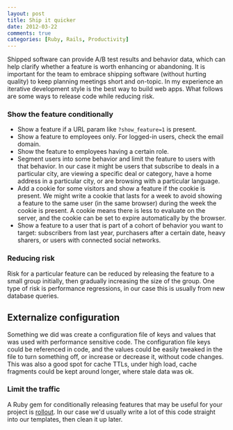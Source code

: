 ```yaml
---
layout: post
title: Ship it quicker
date: 2012-03-22
comments: true
categories: [Ruby, Rails, Productivity]
---
```


Shipped software can provide A/B test results and behavior data, which can help clarify whether a feature is worth enhancing or abandoning. It is important for the team to embrace shipping software (without hurting quality) to keep planning meetings short and on-topic. In my experience an iterative development style is the best way to build web apps. What follows are some ways to release code while reducing risk.

### Show the feature conditionally

 * Show a feature if a URL param like `?show_feature=1` is present.
 * Show a feature to employees only. For logged-in users, check the email domain.
 * Show the feature to employees having a certain role.
 * Segment users into some behavior and limit the feature to users with that behavior. In our case it might be users that subscribe to deals in a particular city, are viewing a specific deal or category, have a home address in a particular city, or are browsing with a particular language.
 * Add a cookie for some visitors and show a feature if the cookie is present. We might write a cookie that lasts for a week to avoid showing a feature to the same user (in the same browser) during the week the cookie is present. A cookie means there is less to evaluate on the server, and the cookie can be set to expire automatically by the browser.
 * Show a feature to a user that is part of a cohort of behavior you want to target: subscribers from last year, purchasers after a certain date, heavy sharers, or users with connected social networks.

### Reducing risk

Risk for a particular feature can be reduced by releasing the feature to a small group initially, then gradually increasing the size of the group. One type of risk is performance regressions, in our case this is usually from new database queries.

## Externalize configuration

Something we did was create a configuration file of keys and values that was used with performance sensitive code. The configuration file keys could be referenced in code, and the values could be easily tweaked in the file to turn something off, or increase or decrease it, without code changes. This was also a good spot for cache TTLs, under high load, cache fragments could be kept around longer, where stale data was ok.

### Limit the traffic

A Ruby gem for conditionally releasing features that may be useful for your project is [rollout](https://github.com/jamesgolick/rollout). In our case we'd usually write a lot of this code straight into our templates, then clean it up later.
